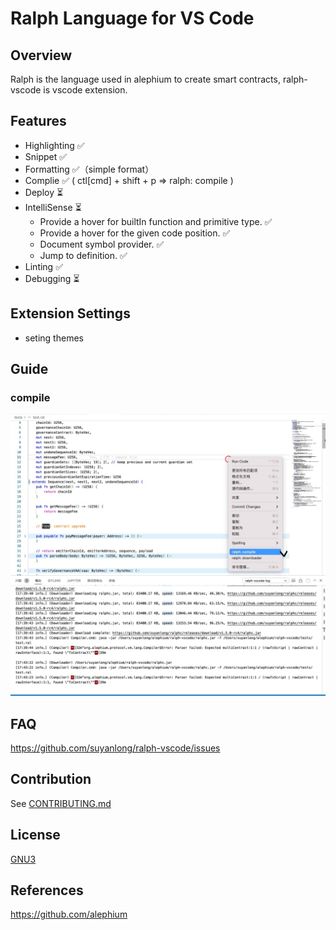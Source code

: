 # Ralph Language for VS Code

## Overview

Ralph is the language used in alephium to create smart contracts, ralph-vscode is vscode extension.

## Features

- Highlighting ✅
- Snippet ✅
- Formatting ✅（simple format）
- Complie ✅ ( ctl[cmd] + shift + p => ralph: compile )
- Deploy ⏳
- IntelliSense ⏳
  - Provide a hover for builtIn function and primitive type. ✅
  - Provide a hover for the given code position. ✅
  - Document symbol provider. ✅
  - Jump to definition. ✅
- Linting ✅
- Debugging ⏳

## Extension Settings

- seting themes

## Guide

### compile

![avatar](./img/img1.jpg)

## FAQ

<https://github.com/suyanlong/ralph-vscode/issues>

## Contribution

See [CONTRIBUTING.md](https://github.com/suyanlong/ralph-vscode/blob/main/CONTRIBUTING.md)

## License

[GNU3](<[LICENSE](https://github.com/suyanlong/ralph-vscode/blob/main/LICENSE)>)

## References

<https://github.com/alephium>
